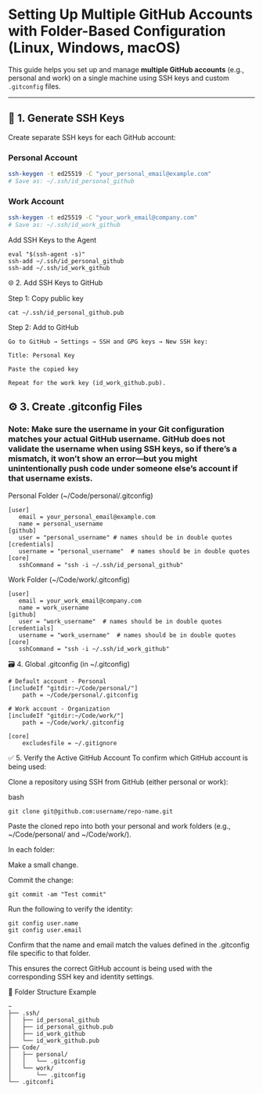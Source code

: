 # Setting Up Multiple GitHub Accounts with Folder-Based Configuration (Linux, Windows, macOS)
This guide helps you set up and manage **multiple GitHub accounts** (e.g., personal and work) on a single machine using SSH keys and custom `.gitconfig` files.

---

## 🔐 1. Generate SSH Keys

Create separate SSH keys for each GitHub account:

### Personal Account
```bash
ssh-keygen -t ed25519 -C "your_personal_email@example.com"
# Save as: ~/.ssh/id_personal_github
```
### Work Account
```bash
ssh-keygen -t ed25519 -C "your_work_email@company.com"
# Save as: ~/.ssh/id_work_github
```
Add SSH Keys to the Agent
```
eval "$(ssh-agent -s)"
ssh-add ~/.ssh/id_personal_github
ssh-add ~/.ssh/id_work_github
```
🌐 2. Add SSH Keys to GitHub

Step 1: Copy public key
```
cat ~/.ssh/id_personal_github.pub
```

Step 2: Add to GitHub
```
Go to GitHub → Settings → SSH and GPG keys → New SSH key:

Title: Personal Key

Paste the copied key

Repeat for the work key (id_work_github.pub).
```

⚙️ 3. Create .gitconfig Files
---
### Note: Make sure the username in your Git configuration matches your actual GitHub username. GitHub does not validate the username when using SSH keys, so if there’s a mismatch, it won’t show an error—but you might unintentionally push code under someone else’s account if that username exists.

Personal Folder (~/Code/personal/.gitconfig)
```
[user]
   email = your_personal_email@example.com
   name = personal_username
[github]
   user = "personal_username" # names should be in double quotes
[credentials]
   username = "personal_username"  # names should be in double quotes
[core]
   sshCommand = "ssh -i ~/.ssh/id_personal_github"
```
Work Folder (~/Code/work/.gitconfig)
```
[user]
   email = your_work_email@company.com
   name = work_username
[github]
   user = "work_username"  # names should be in double quotes
[credentials]
   username = "work_username"  # names should be in double quotes
[core]
   sshCommand = "ssh -i ~/.ssh/id_work_github"
```
🗃️ 4. Global .gitconfig (in ~/.gitconfig)
```
# Default account - Personal
[includeIf "gitdir:~/Code/personal/"]
    path = ~/Code/personal/.gitconfig

# Work account - Organization
[includeIf "gitdir:~/Code/work/"]
    path = ~/Code/work/.gitconfig

[core]
    excludesfile = ~/.gitignore
```
✅ 5. Verify the Active GitHub Account
To confirm which GitHub account is being used:

Clone a repository using SSH from GitHub (either personal or work):

bash
```
git clone git@github.com:username/repo-name.git
```
Paste the cloned repo into both your personal and work folders (e.g., ~/Code/personal/ and ~/Code/work/).

In each folder:

Make a small change.

Commit the change:

```
git commit -am "Test commit"
```
Run the following to verify the identity:

```
git config user.name
git config user.email
```
Confirm that the name and email match the values defined in the .gitconfig file specific to that folder.

This ensures the correct GitHub account is being used with the corresponding SSH key and identity settings.

📁 Folder Structure Example
```
~
├── .ssh/
│   ├── id_personal_github
│   ├── id_personal_github.pub
│   ├── id_work_github
│   └── id_work_github.pub
├── Code/
│   ├── personal/
│   │   └── .gitconfig
│   └── work/
│       └── .gitconfig
└── .gitconfi
```

